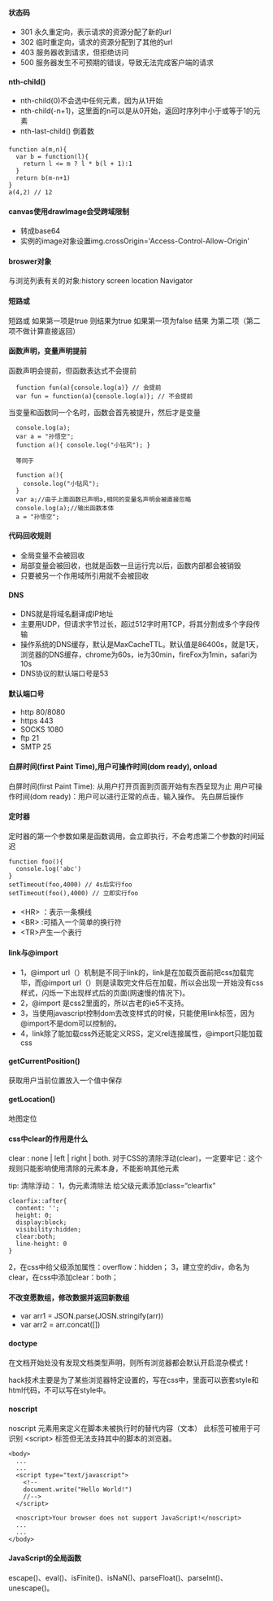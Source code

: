 #### 状态码
* 301 永久重定向，表示请求的资源分配了新的url
* 302 临时重定向，请求的资源分配到了其他的url
* 403 服务器收到请求，但拒绝访问
* 500 服务器发生不可预期的错误，导致无法完成客户端的请求

#### nth-child()
* nth-child(0)不会选中任何元素，因为从1开始
* nth-child(-n+1)，这里面的n可以是从0开始，返回时序列中小于或等于1的元素
* nth-last-child() 倒着数

#### 

    function a(m,n){
      var b = function(l){
        return l <= m ? l * b(l + 1):1
      }
      return b(m-n+1)
    }
    a(4,2) // 12

#### canvas使用drawImage会受跨域限制

* 转成base64
* 实例的image对象设置img.crossOrigin='Access-Control-Allow-Origin'

#### broswer对象
  与浏览列表有关的对象:history screen location Navigator

#### 短路或
  短路或  如果第一项是true 则结果为true 如果第一项为false 结果 为第二项（第二项不做计算直接返回）

#### 函数声明，变量声明提前
  函数声明会提前，但函数表达式不会提前

      function fun(a){console.log(a)} // 会提前
      var fun = function(a){console.log(a)}; // 不会提前

  当变量和函数同一个名时，函数会首先被提升，然后才是变量

      console.log(a);
      var a = "孙悟空";
      function a(){ console.log("小钻风"); }

      等同于

      function a(){
        console.log("小钻风");
      }
      var a;//由于上面函数已声明a,相同的变量名声明会被直接忽略
      console.log(a);//输出函数本体
      a = "孙悟空";

#### 代码回收规则
* 全局变量不会被回收
* 局部变量会被回收，也就是函数一旦运行完以后，函数内部都会被销毁
* 只要被另一个作用域所引用就不会被回收

#### DNS
* DNS就是将域名翻译成IP地址
* 主要用UDP，但请求字节过长，超过512字时用TCP，将其分割成多个字段传输
* 操作系统的DNS缓存，默认是MaxCacheTTL。默认值是86400s，就是1天，浏览器的DNS缓存，chrome为60s，ie为30min，fireFox为1min，safari为10s
* DNS协议的默认端口号是53

#### 默认端口号
* http 80/8080
* https 443
* SOCKS 1080
* ftp 21
* SMTP 25

#### 白屏时间(first Paint Time),用户可操作时间(dom ready), onload
白屏时间(first Paint Time): 从用户打开页面到页面开始有东西呈现为止
用户可操作时间(dom ready)：用户可以进行正常的点击，输入操作。
先白屏后操作

#### 定时器
定时器的第一个参数如果是函数调用，会立即执行，不会考虑第二个参数的时间延迟

    function foo(){
      console.log('abc')
    }
    setTimeout(foo,4000) // 4s后实行foo
    setTimeout(foo(),4000) // 立即实行foo

#### 

* \<HR> ：表示一条横线    
* \<BR> :可插入一个简单的换行符   
* \<TR>产生一个表行

#### link与@import

* 1，@import url（）机制是不同于link的，link是在加载页面前把css加载完毕，而@import url（）则是读取完文件后在加载，所以会出现一开始没有css样式，闪烁一下出现样式后的页面(网速慢的情况下)。  
* 2，@import 是css2里面的，所以古老的ie5不支持。  
* 3，当使用javascript控制dom去改变样式的时候，只能使用link标签，因为@import不是dom可以控制的。
* 4，link除了能加载css外还能定义RSS，定义rel连接属性，@import只能加载css  

#### getCurrentPosition()
获取用户当前位置放入一个值中保存

#### getLocation()
地图定位

#### css中clear的作用是什么
clear : none | left | right | both.
对于CSS的清除浮动(clear)，一定要牢记：这个规则只能影响使用清除的元素本身，不能影响其他元素

tip:
清除浮动：
1，伪元素清除法 给父级元素添加class=“clearfix”

    clearfix::after{
      content: '';
      height: 0;
      display:block;
      visibility:hidden;
      clear:both;
      line-height: 0
    }
2，在css中给父级添加属性：overflow：hidden；
3，建立空的div，命名为clear，在css中添加clear：both；

#### 不改变愿数组，修改数据并返回新数组
* var arr1 = JSON.parse(JOSN.stringify(arr))
* var arr2 = arr.concat([])

#### doctype
在文档开始处没有发现文档类型声明，则所有浏览器都会默认开启混杂模式！

hack技术主要是为了某些浏览器特定设置的，写在css中，里面可以嵌套style和html代码，不可以写在style中。

#### noscript
noscript 元素用来定义在脚本未被执行时的替代内容（文本）
此标签可被用于可识别 \<script\> 标签但无法支持其中的脚本的浏览器。

    <body>
      ...
      ...
      <script type="text/javascript">
        <!--
        document.write("Hello World!")
        //-->
      </script>
      
      <noscript>Your browser does not support JavaScript!</noscript>
      ...
      ...
    </body>

#### JavaScript的全局函数
escape()、eval()、isFinite()、isNaN()、parseFloat()、parseInt()、unescape()。

